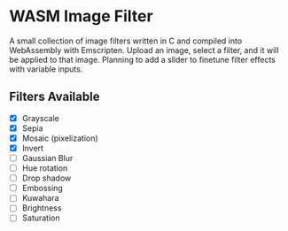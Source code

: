 # WASM Image Filter

A small collection of image filters written in C and compiled into WebAssembly with Emscripten. Upload an image, select a filter, and it will be applied to that image. Planning to add a slider to finetune filter effects with variable inputs.


## Filters Available

- [x] Grayscale
- [x] Sepia
- [x] Mosaic (pixelization)
- [x] Invert
- [ ] Gaussian Blur
- [ ] Hue rotation
- [ ] Drop shadow
- [ ] Embossing
- [ ] Kuwahara
- [ ] Brightness
- [ ] Saturation
